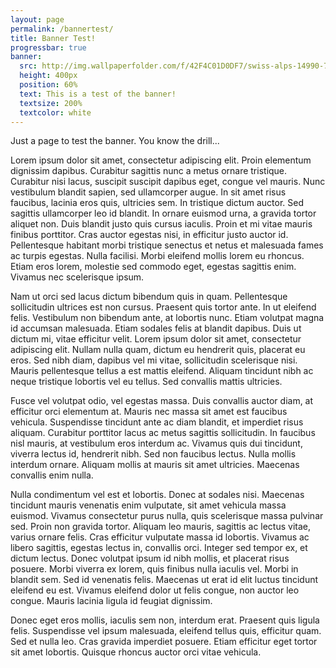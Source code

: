 ```yaml
---
layout: page
permalink: /bannertest/
title: Banner Test!
progressbar: true
banner:
  src: http://img.wallpaperfolder.com/f/42F4C01D0DF7/swiss-alps-14990-7034060.jpg
  height: 400px
  position: 60%
  text: This is a test of the banner!
  textsize: 200%
  textcolor: white
---
```


Just a page to test the banner. You know the drill...

Lorem ipsum dolor sit amet, consectetur adipiscing elit. Proin elementum dignissim dapibus. Curabitur sagittis nunc a metus ornare tristique. Curabitur nisi lacus, suscipit suscipit dapibus eget, congue vel mauris. Nunc vestibulum blandit sapien, sed ullamcorper augue. In sit amet risus faucibus, lacinia eros quis, ultricies sem. In tristique dictum auctor. Sed sagittis ullamcorper leo id blandit. In ornare euismod urna, a gravida tortor aliquet non. Duis blandit justo quis cursus iaculis. Proin et mi vitae mauris finibus porttitor. Cras auctor egestas nisi, in efficitur justo auctor id. Pellentesque habitant morbi tristique senectus et netus et malesuada fames ac turpis egestas. Nulla facilisi. Morbi eleifend mollis lorem eu rhoncus. Etiam eros lorem, molestie sed commodo eget, egestas sagittis enim. Vivamus nec scelerisque ipsum.

Nam ut orci sed lacus dictum bibendum quis in quam. Pellentesque sollicitudin ultrices est non cursus. Praesent quis tortor ante. In ut eleifend felis. Vestibulum non bibendum ante, at lobortis nunc. Etiam volutpat magna id accumsan malesuada. Etiam sodales felis at blandit dapibus. Duis ut dictum mi, vitae efficitur velit. Lorem ipsum dolor sit amet, consectetur adipiscing elit. Nullam nulla quam, dictum eu hendrerit quis, placerat eu eros. Sed nibh diam, dapibus vel mi vitae, sollicitudin scelerisque nisi. Mauris pellentesque tellus a est mattis eleifend. Aliquam tincidunt nibh ac neque tristique lobortis vel eu tellus. Sed convallis mattis ultricies.

Fusce vel volutpat odio, vel egestas massa. Duis convallis auctor diam, at efficitur orci elementum at. Mauris nec massa sit amet est faucibus vehicula. Suspendisse tincidunt ante ac diam blandit, et imperdiet risus aliquam. Curabitur porttitor lacus ac metus sagittis sollicitudin. In faucibus nisl mauris, at vestibulum eros interdum ac. Vivamus quis dui tincidunt, viverra lectus id, hendrerit nibh. Sed non faucibus lectus. Nulla mollis interdum ornare. Aliquam mollis at mauris sit amet ultricies. Maecenas convallis enim nulla.

Nulla condimentum vel est et lobortis. Donec at sodales nisi. Maecenas tincidunt mauris venenatis enim vulputate, sit amet vehicula massa euismod. Vivamus consectetur purus nulla, quis scelerisque massa pulvinar sed. Proin non gravida tortor. Aliquam leo mauris, sagittis ac lectus vitae, varius ornare felis. Cras efficitur vulputate massa id lobortis. Vivamus ac libero sagittis, egestas lectus in, convallis orci. Integer sed tempor ex, et dictum lectus. Donec volutpat ipsum id nibh mollis, et placerat risus posuere. Morbi viverra ex lorem, quis finibus nulla iaculis vel. Morbi in blandit sem. Sed id venenatis felis. Maecenas ut erat id elit luctus tincidunt eleifend eu est. Vivamus eleifend dolor ut felis congue, non auctor leo congue. Mauris lacinia ligula id feugiat dignissim.

Donec eget eros mollis, iaculis sem non, interdum erat. Praesent quis ligula felis. Suspendisse vel ipsum malesuada, eleifend tellus quis, efficitur quam. Sed et nulla leo. Cras gravida imperdiet posuere. Etiam efficitur eget tortor sit amet lobortis. Quisque rhoncus auctor orci vitae vehicula.